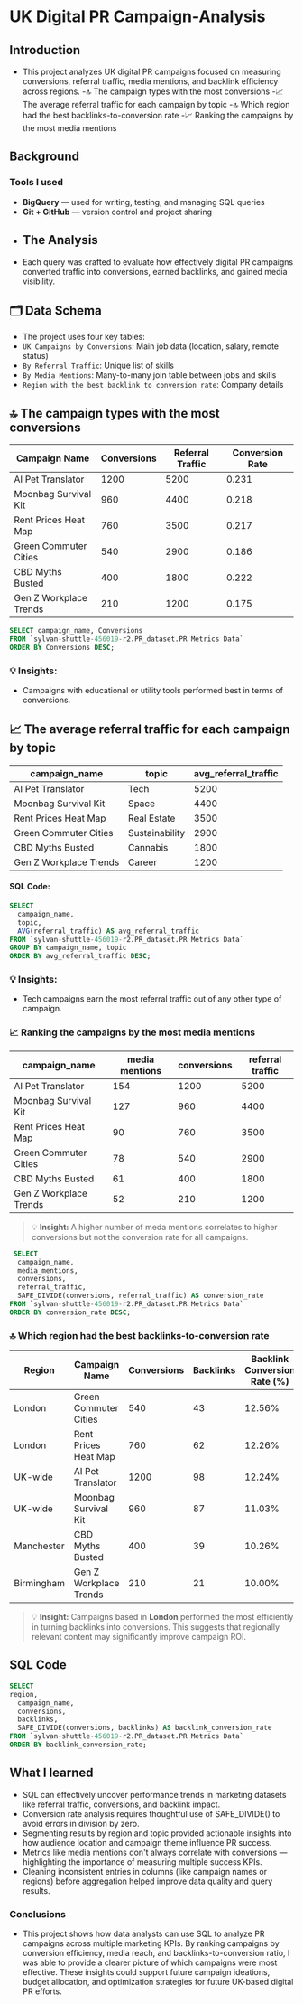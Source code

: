 # UK Digital PR Campaign-Analysis
## Introduction
- This project analyzes UK digital PR campaigns focused on measuring conversions, referral traffic, media mentions, and backlink efficiency across regions.
-🔝 The campaign types with the most conversions
-📈 The average referral traffic for each campaign by topic
-🔝 Which region had the best backlinks-to-conversion rate
-📈 Ranking the campaigns by the most media mentions
## Background
### Tools I used
- **BigQuery** — used for writing, testing, and managing SQL queries
- **Git + GitHub** — version control and project sharing
-  ## The Analysis
-  Each query was crafted to evaluate how effectively digital PR campaigns converted traffic into conversions, earned backlinks, and gained media visibility.
## 🗂️ Data Schema
- The project uses four key tables:
- `UK Campaigns by Conversions`: Main job data (location, salary, remote status)
- `By Referral Traffic`: Unique list of skills
- `By Media Mentions`: Many-to-many join table between jobs and skills
- `Region with the best backlink to conversion rate`: Company details

## 🔝 The campaign types with the most conversions

| Campaign Name                        | Conversions      | Referral Traffic|Conversion Rate|
|--------------------------------------|------------------|--------------|-------------------|
|AI Pet Translator                     |1200              |  5200        |      0.231        |
|Moonbag Survival Kit                  |960               |  4400        |      0.218        |
|Rent Prices Heat Map                  |760               |  3500        |      0.217        |
|Green Commuter Cities                 |540               |  2900        |      0.186        |
|CBD Myths Busted                      |400               |  1800        |      0.222        |
|Gen Z Workplace Trends                |210               |  1200        |      0.175        |

``` sql
SELECT campaign_name, Conversions
FROM `sylvan-shuttle-456019-r2.PR_dataset.PR Metrics Data`
ORDER BY Conversions DESC;
```
### 💡 Insights:

- Campaigns with educational or utility tools performed best in terms of conversions.

## 📈 The average referral traffic for each campaign by topic

|campaign_name|topic|avg_referral_traffic|
|-----------|--------------|-------------|
|AI Pet Translator|Tech|5200|
|Moonbag Survival Kit|Space|4400|
|Rent Prices Heat Map|Real Estate|3500|
|Green Commuter Cities|Sustainability|2900|
|CBD Myths Busted|Cannabis|1800|
|Gen Z Workplace Trends|Career|1200|

#### SQL Code: 
``` sql
SELECT 
  campaign_name,
  topic,
  AVG(referral_traffic) AS avg_referral_traffic
FROM `sylvan-shuttle-456019-r2.PR_dataset.PR Metrics Data`
GROUP BY campaign_name, topic
ORDER BY avg_referral_traffic DESC;
```

### 💡 Insights:

- Tech campaigns earn the most referral traffic out of any other type of campaign.

### 📈 Ranking the campaigns by the most media mentions

|campaign_name|media mentions|conversions|referral traffic
|----------------|----------------|-------------------------|-------------|
|AI Pet Translator|154|	1200|	5200|0.2307692308|
|Moonbag Survival Kit|127|	960	|4400|	0.2181818182|
|Rent Prices Heat Map|90|760	|3500	|0.2171428571|
|Green Commuter Cities|78|	540|	2900|	0.1862068966|
|CBD Myths Busted|	61|400	|1800	|0.2222222222|
|Gen Z Workplace Trends|	52	|210	|1200	|0.175|

> 💡 **Insight:** A higher number of meda mentions correlates to higher conversions but not the conversion rate for all campaigns.
``` sql
 SELECT 
  campaign_name,
  media_mentions,
  conversions,
  referral_traffic,
  SAFE_DIVIDE(conversions, referral_traffic) AS conversion_rate
FROM `sylvan-shuttle-456019-r2.PR_dataset.PR Metrics Data`
ORDER BY conversion_rate DESC;
```
### 🔝 Which region had the best backlinks-to-conversion rate
| Region     | Campaign Name             | Conversions | Backlinks | Backlink Conversion Rate (%) |
|------------|---------------------------|-------------|-----------|-------------------------------|
| London     | Green Commuter Cities     | 540         | 43        | 12.56%                        |
| London     | Rent Prices Heat Map      | 760         | 62        | 12.26%                        |
| UK-wide    | AI Pet Translator         | 1200        | 98        | 12.24%                        |
| UK-wide    | Moonbag Survival Kit      | 960         | 87        | 11.03%                        |
| Manchester | CBD Myths Busted          | 400         | 39        | 10.26%                        |
| Birmingham | Gen Z Workplace Trends    | 210         | 21        | 10.00%                        |

> 💡 **Insight:** Campaigns based in **London** performed the most efficiently in turning backlinks into conversions. This suggests that regionally relevant content may significantly improve campaign ROI.

## SQL Code
``` sql
SELECT
region, 
  campaign_name,
  conversions,
  backlinks,
  SAFE_DIVIDE(conversions, backlinks) AS backlink_conversion_rate
FROM `sylvan-shuttle-456019-r2.PR_dataset.PR Metrics Data`
ORDER BY backlink_conversion_rate;
```

## What I learned
- SQL can effectively uncover performance trends in marketing datasets like referral traffic, conversions, and backlink impact.
- Conversion rate analysis requires thoughtful use of SAFE_DIVIDE() to avoid errors in division by zero.
- Segmenting results by region and topic provided actionable insights into how audience location and campaign theme influence PR success.
- Metrics like media mentions don't always correlate with conversions — highlighting the importance of measuring multiple success KPIs.
- Cleaning inconsistent entries in columns (like campaign names or regions) before aggregation helped improve data quality and query results.
### Conclusions
- This project shows how data analysts can use SQL to analyze PR campaigns across multiple marketing KPIs. By ranking campaigns by conversion efficiency, media reach, and backlinks-to-conversion ratio, I was able to provide a clearer picture of which campaigns  were most effective. These insights could support future campaign ideations, budget allocation, and optimization strategies for future UK-based digital PR efforts.


